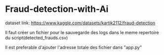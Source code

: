 # Fraud-detection-with-Ai

dataset link: https://www.kaggle.com/datasets/kartik2112/fraud-detection

Il faut créer un fichier pour le sauvegarde des logs dans le meme repertoire du script(detected_frauds.csv)

Il est preferable d'ajouter l'adresse totale des fichier dans "app.py" 
